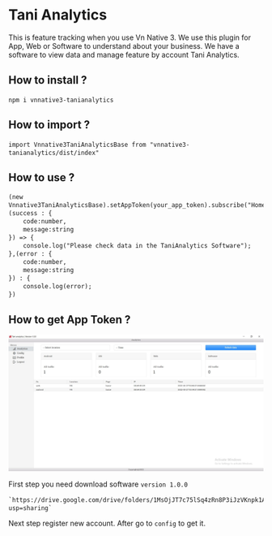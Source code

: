 # Tani Analytics

This is feature tracking when you use Vn Native 3. We use this plugin for App, Web or Software to understand about your business. We have a software to view data and manage feature by account Tani Analytics.

## How to install ? 

    npm i vnnative3-tanianalytics

## How to import ? 

    import Vnnative3TaniAnalyticsBase from "vnnative3-tanianalytics/dist/index"

## How to use ?

    (new Vnnative3TaniAnalyticsBase).setAppToken(your_app_token).subscribe("Home",(success : {
        code:number,
        message:string
    }) => {
        console.log("Please check data in the TaniAnalytics Software");
    },(error : {
        code:number,
        message:string
    }) : {
        console.log(error);
    })

## How to get App Token ?

![A test image](UI.JPG)

First step you need download software `version 1.0.0`

    `https://drive.google.com/drive/folders/1MsOjJT7c75lSq4zRn8P3iJzVKnpk1AOd?usp=sharing`

Next step register new account. After go to `config` to get it.    